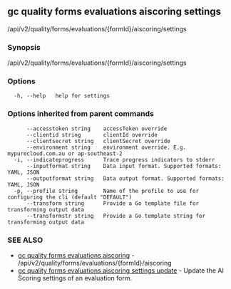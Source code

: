 ## gc quality forms evaluations aiscoring settings

/api/v2/quality/forms/evaluations/{formId}/aiscoring/settings

### Synopsis

/api/v2/quality/forms/evaluations/{formId}/aiscoring/settings

### Options

```
  -h, --help   help for settings
```

### Options inherited from parent commands

```
      --accesstoken string    accessToken override
      --clientid string       clientId override
      --clientsecret string   clientSecret override
      --environment string    environment override. E.g. mypurecloud.com.au or ap-southeast-2
  -i, --indicateprogress      Trace progress indicators to stderr
      --inputformat string    Data input format. Supported formats: YAML, JSON
      --outputformat string   Data output format. Supported formats: YAML, JSON
  -p, --profile string        Name of the profile to use for configuring the cli (default "DEFAULT")
      --transform string      Provide a Go template file for transforming output data
      --transformstr string   Provide a Go template string for transforming output data
```

### SEE ALSO

* [gc quality forms evaluations aiscoring](gc_quality_forms_evaluations_aiscoring.html)	 - /api/v2/quality/forms/evaluations/{formId}/aiscoring
* [gc quality forms evaluations aiscoring settings update](gc_quality_forms_evaluations_aiscoring_settings_update.html)	 - Update the AI Scoring settings of an evaluation form.


